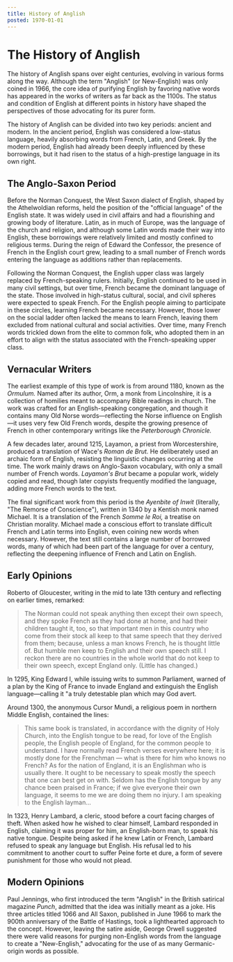 ```yaml
---
title: History of Anglish
posted: 1970-01-01
---
```


# The History of Anglish

The history of Anglish spans over eight centuries, evolving in various forms along the way. Although the term "Anglish" (or New-English) was only coined in 1966, the core idea of purifying English by favoring native words has appeared in the works of writers as far back as the 1100s. The status and condition of English at different points in history have shaped the perspectives of those advocating for its purer form.

The history of Anglish can be divided into two key periods: ancient and modern. In the ancient period, English was considered a low-status language, heavily absorbing words from French, Latin, and Greek. By the modern period, English had already been deeply influenced by these borrowings, but it had risen to the status of a high-prestige language in its own right.

## The Anglo-Saxon Period

Before the Norman Conquest, the West Saxon dialect of English, shaped by the Athelwoldian reforms, held the position of the "official language" of the English state. It was widely used in civil affairs and had a flourishing and growing body of literature. Latin, as in much of Europe, was the language of the church and religion, and although some Latin words made their way into English, these borrowings were relatively limited and mostly confined to religious terms. During the reign of Edward the Confessor, the presence of French in the English court grew, leading to a small number of French words entering the language as additions rather than replacements.

Following the Norman Conquest, the English upper class was largely replaced by French-speaking rulers. Initially, English continued to be used in many civil settings, but over time, French became the dominant language of the state. Those involved in high-status cultural, social, and civil spheres were expected to speak French. For the English people aiming to participate in these circles, learning French became necessary. However, those lower on the social ladder often lacked the means to learn French, leaving them excluded from national cultural and social activities. Over time, many French words trickled down from the elite to common folk, who adopted them in an effort to align with the status associated with the French-speaking upper class.

## Vernacular Writers

The earliest example of this type of work is from around 1180, known as the _Ormulum._ Named after its author, Orm, a monk from Lincolnshire, it is a collection of homilies meant to accompany Bible readings in church. The work was crafted for an English-speaking congregation, and though it contains many Old Norse words—reflecting the Norse influence on English—it uses very few Old French words, despite the growing presence of French in other contemporary writings like the _Peterborough Chronicle._

A few decades later, around 1215, Layamon, a priest from Worcestershire, produced a translation of Wace's _Roman de Brut._ He deliberately used an archaic form of English, resisting the linguistic changes occurring at the time. The work mainly draws on Anglo-Saxon vocabulary, with only a small number of French words. _Layamon's Brut_ became a popular work, widely copied and read, though later copyists frequently modified the language, adding more French words to the text.

The final significant work from this period is the _Ayenbite of Inwit_ (literally, "The Remorse of Conscience"), written in 1340 by a Kentish monk named Michael. It is a translation of the French _Somme le Roi,_ a treatise on Christian morality. Michael made a conscious effort to translate difficult French and Latin terms into English, even coining new words when necessary. However, the text still contains a large number of borrowed words, many of which had been part of the language for over a century, reflecting the deepening influence of French and Latin on English.

## Early Opinions

Roberto of Gloucester, writing in the mid to late 13th century and reflecting on earlier times, remarked:

> The Norman could not speak anything then except their own speech, and they spoke French as they had done at home, and had their children taught it, too, so that important men in this country who come from their stock all keep to that same speech that they derived from them; because, unless a man knows French, he is thought little of. But humble men keep to English and their own speech still. I reckon there are no countries in the whole world that do not keep to their own speech, except England only. (Little has changed.)

In 1295, King Edward I, while issuing writs to summon Parliament, warned of a plan by the King of France to invade England and extinguish the English language—calling it "a truly detestable plan which may God avert.

Around 1300, the anonymous Cursor Mundi, a religious poem in northern Middle English, contained the lines:

> This same book is translated, in accordance with the dignity of Holy Church, into the English tongue to be read, for love of the English people, the English people of England, for the common people to understand. I have normally read French verses everywhere here; it is mostly done for the Frenchman — what is there for him who knows no French? As for the nation of England, it is an Englishman who is usually there. It ought to be necessary to speak mostly the speech that one can best get on with. Seldom has the English tongue by any chance been praised in France; if we give everyone their own language, it seems to me we are doing them no injury. I am speaking to the English layman...

In 1323, Henry Lambard, a cleric, stood before a court facing charges of theft. When asked how he wished to clear himself, Lambard responded in English, claiming it was proper for him, an English-born man, to speak his native tongue. Despite being asked if he knew Latin or French, Lambard refused to speak any language but English. His refusal led to his commitment to another court to suffer Peine forte et dure, a form of severe punishment for those who would not plead.

## Modern Opinions

Paul Jennings, who first introduced the term "Anglish" in the British satirical magazine _Punch_, admitted that the idea was initially meant as a joke. His three articles titled 1066 and All Saxon, published in June 1966 to mark the 900th anniversary of the Battle of Hastings, took a lighthearted approach to the concept. However, leaving the satire aside, George Orwell suggested there were valid reasons for purging non-English words from the language to create a "New-English," advocating for the use of as many Germanic-origin words as possible.
